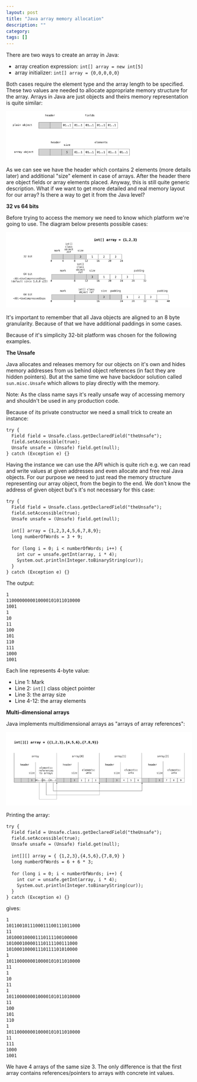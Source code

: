```yaml
---
layout: post
title: "Java array memory allocation"
description: ""
category: 
tags: []
---
```


There are two ways to create an array in Java:

- array creation expression: `int[] array = new int[5]`
- array initializer: `int[] array = {0,0,0,0,0}`

Both cases require the element type and the array length to be specified. These two values are needed to allocate appropriate memory structure for the array. Arrays in Java are just objects and theirs memory representation is quite similar:

![](/images/java-arrays/java-object-structure.png)

As we can see we have the header which contains 2 elements (more details later) and additional "size" element in case of arrays. After the header there are object fields or array elements placed. Anyway, this is still quite generic description. What if we want to get more detailed and real memory layout for our array? Is there a way to get it from the Java level?

**32 vs 64 bits**

Before trying to access the memory we need to know which platform we're going to use. The diagram below presents possible cases:

![](/images/java-arrays/java-array-memory-32vs64bit.png)

It's important to remember that all Java objects are aligned to an 8 byte granularity. Because of that we have additional paddings in some cases.

Because of it's simplicity 32-bit platform was chosen for the following examples.

**The Unsafe**

Java allocates and releases memory for our objects on it's own and hides memory addresses from us behind object references (in fact they are hidden pointers). But at the same time we have backdoor solution called `sun.misc.Unsafe` which allows to play directly with the memory.

Note: As the class name says it's really unsafe way of accessing memory and shouldn't be used in any production code.

Because of its private constructor we need a small trick to create an instance:

    try {
      Field field = Unsafe.class.getDeclaredField("theUnsafe");
      field.setAccessible(true);
      Unsafe unsafe = (Unsafe) field.get(null);
    } catch (Exception e) {}


Having the instance we can use the API which is quite rich e.g. we can read and write values at given addresses and even allocate and free real Java objects. For our purpose we need to just read the memory structure representing our array object, from the begin to the end. We don't know the address of given object but's it's not necessary for this case:

    try {
      Field field = Unsafe.class.getDeclaredField("theUnsafe");
      field.setAccessible(true);
      Unsafe unsafe = (Unsafe) field.get(null);

      int[] array = {1,2,3,4,5,6,7,8,9};
      long numberOfWords = 3 + 9;

      for (long i = 0; i < numberOfWords; i++) {
        int cur = unsafe.getInt(array, i * 4);
        System.out.println(Integer.toBinaryString(cur));
      }
    } catch (Exception e) {}
    
The output:

    1
    1100000000010000101011010000
    1001
    1
    10
    11
    100
    101
    110
    111
    1000
    1001

Each line represents 4-byte value:

- Line 1: Mark
- Line 2: `int[]` class object pointer
- Line 3: the array size
- Line 4-12: the array elements

**Multi-dimensional arrays**

Java implements multidimensional arrays as "arrays of array references":

![](/images/java-arrays/multi-dim-array.png)

Printing the array:

    try {
      Field field = Unsafe.class.getDeclaredField("theUnsafe");
      field.setAccessible(true);
      Unsafe unsafe = (Unsafe) field.get(null);

      int[][] array = { {1,2,3},{4,5,6},{7,8,9} }
      long numberOfWords = 6 + 6 * 3;

      for (long i = 0; i < numberOfWords; i++) {
        int cur = unsafe.getInt(array, i * 4);
        System.out.println(Integer.toBinaryString(cur));
      }
    } catch (Exception e) {}

gives:

    1
    1011001011100011100111011000
    11
    101000100001110111100100000
    101000100001110111100111000
    101000100001110111101010000
    1
    1011000000010000101011010000
    11
    1
    10
    11
    1
    1011000000010000101011010000
    11
    100
    101
    110
    1
    1011000000010000101011010000
    11
    111
    1000
    1001


We have 4 arrays of the same size 3. The only difference is that the first array contains references/pointers to arrays with concrete int values.